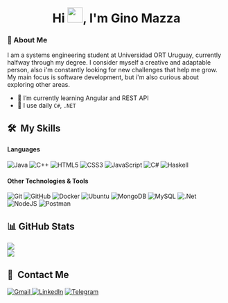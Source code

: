<h1 align="center">Hi <img src="https://media.giphy.com/media/hvRJCLFzcasrR4ia7z/giphy.gif" width="35">, I'm Gino Mazza</h1>

### 💫 About Me
I am a systems engineering student at Universidad ORT Uruguay, currently halfway through my degree. I consider myself a creative and adaptable person, also i'm constantly looking for new challenges that help me grow. My main focus is software development, but i'm also curious about exploring other areas.
- 🌱 I’m currently learning Angular and REST API
- 🤔 I use daily ```C#```, ```.NET```

## 🛠 &nbsp;My Skills

#### Languages

![Java](https://img.shields.io/badge/java-%23ED8B00.svg?style=for-the-badge&logo=openjdk&logoColor=white)
![C++](https://img.shields.io/badge/c++-%2300599C.svg?style=for-the-badge&logo=c%2B%2B&logoColor=white)
![HTML5](https://img.shields.io/badge/html5-%23E34F26.svg?style=for-the-badge&logo=html5&logoColor=white)
![CSS3](https://img.shields.io/badge/css3-%231572B6.svg?style=for-the-badge&logo=css3&logoColor=white)
![JavaScript](https://img.shields.io/badge/JavaScript-%23323330.svg?style=for-the-badge&logo=javascript&logoColor=F7DF1E)
![C#](https://img.shields.io/badge/c%23-%23239120.svg?style=for-the-badge&logo=csharp&logoColor=white)
	![Haskell](https://img.shields.io/badge/Haskell-5e5086?style=for-the-badge&logo=haskell&logoColor=white)

#### Other Technologies & Tools

![Git](https://img.shields.io/badge/git-%23F05033.svg?style=for-the-badge&logo=git&logoColor=white)
![GitHub](https://img.shields.io/badge/github-%23121011.svg?style=for-the-badge&logo=github&logoColor=white)
![Docker](https://img.shields.io/badge/Docker-%230db7ed.svg?style=for-the-badge&logo=docker&logoColor=white)
![Ubuntu](https://img.shields.io/badge/Ubuntu-E95420?style=for-the-badge&logo=ubuntu&logoColor=white)
![MongoDB](https://img.shields.io/badge/MongoDB-%234ea94b.svg?style=for-the-badge&logo=mongodb&logoColor=white)
![MySQL](https://img.shields.io/badge/mysql-4479A1.svg?style=for-the-badge&logo=mysql&logoColor=white)
![.Net](https://img.shields.io/badge/.NET-5C2D91?style=for-the-badge&logo=.net&logoColor=white)
![NodeJS](https://img.shields.io/badge/node.js-6DA55F?style=for-the-badge&logo=node.js&logoColor=white)
![Postman](https://img.shields.io/badge/Postman-FF6C37?style=for-the-badge&logo=postman&logoColor=white)

## 📊 GitHub Stats
![](https://github-readme-stats.vercel.app/api?username=GinoMazza&theme=dark&hide_border=false&include_all_commits=false&count_private=false)<br/>
![](https://github-readme-streak-stats.herokuapp.com/?user=GinoMazza&theme=dark&hide_border=false)<br/>

## 🔗 &nbsp;Contact Me

<div align="left">
<a href="https://mail.google.com/mail/?view=cm&fs=1&to=mazza.gino32@gmail.com&su=Contact%20from%20GitHub&body=Hi%20Gino%2C%0A%0AI%20would%20like%20to%20get%20in%20touch%20with%20you...">
  <img alt="Gmail" src="https://img.shields.io/badge/Gmail-D14836?style=for-the-badge&logo=gmail&logoColor=white" />
</a>
<a href="https://www.linkedin.com/in/gino-mazza"><img alt="LinkedIn" src="https://img.shields.io/badge/linkedin-%230077B5.svg?style=for-the-badge&logo=linkedin&logoColor=white"/></a>
<a href="https://www.instagram.com/gino_mza"><img alt="Telegram" src="https://img.shields.io/badge/Instagram-%23E4405F.svg?style=for-the-badge&logo=Instagram&logoColor=white" />
</a>
</div>
